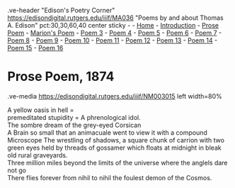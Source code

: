 .ve-header "Edison's Poetry Corner" https://edisondigital.rutgers.edu/iiif/MA036 "Poems by and about Thomas A. Edison" pct:30,30,60,40 center sticky - 
    - [Home](/)
    - [Introduction](/introduction)
    - [Prose Poem](/1)
    - [Marion's Poem](/2)
    - [Poem 3](/3)
    - [Poem 4](/4)
    - [Poem 5](/5)
    - [Poem 6](/6)
    - [Poem 7](/7)
    - [Poem 8](/8)
    - [Poem 9](/9)
    - [Poem 10](/10)
    - [Poem 11](/11)
    - [Poem 12](/12)
    - [Poem 13](/13)
    - [Poem 14](/14)
    - [Poem 15](/15)
    - [Poem 16](/16)

# Prose Poem, 1874

.ve-media https://edisondigital.rutgers.edu/iiif/NM003015 left width=80%

A yellow oasis in hell =<br>
premeditated stupidity = A phrenological idol.<br>
The sombre dream of the grey-eyed Corsican<br>
A Brain so small that an animacuale went to view it with a compound Microscope The wrestling of shadows, a square chunk of carrion with two green eyes held by threads of gossamer which floats at midnight in bleak old rural graveyards.<br>
Three million miles beyond the limits of the universe where the anglels dare not go<br>
There flies forever from nihil to nihil the foulest demon of the Cosmos.